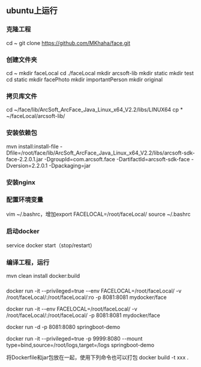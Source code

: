## ubuntu上运行
### 克隆工程
cd ~
git clone https://github.com/MKhaha/face.git
### 创建文件夹
cd ~
mkdir faceLocal
cd ./faceLocal
mkdir arcsoft-lib
mkdir static
mkdir test
cd static
mkdir facePhoto
mkdir importantPerson
mkdir original
### 拷贝库文件
cd ~/face/lib/ArcSoft_ArcFace_Java_Linux_x64_V2.2/libs/LINUX64
cp * ~/faceLocal/arcsoft-lib/
### 安装依赖包
mvn install:install-file -Dfile=/root/face/lib/ArcSoft_ArcFace_Java_Linux_x64_V2.2/libs/arcsoft-sdk-face-2.2.0.1.jar -DgroupId=com.arcsoft.face -DartifactId=arcsoft-sdk-face -Dversion=2.2.0.1 -Dpackaging=jar
### 安装nginx
### 配置环境变量
vim ~/.bashrc，增加export FACELOCAL=/root/faceLocal/
source ~/.bashrc
### 启动docker
service docker start（stop/restart）
### 编译工程，运行
mvn clean install docker:build
###
docker run -it --privileged=true --env FACELOCAL=/root/faceLocal/ -v /root/faceLocal/:/root/faceLocal/:ro -p 8081:8081 mydocker/face

docker run -it --env FACELOCAL=/root/faceLocal/ -v /root/faceLocal/:/root/faceLocal/ -p 8081:8081 mydocker/face

docker run -d -p 8081:8080 springboot-demo

docker run -it --privileged=true -p 9999:8080 --mount type=bind,source=/root/logs,target=/logs springboot-demo


将Dockerfile和jar包放在一起，使用下列命令也可以打包
docker build -t xxx .